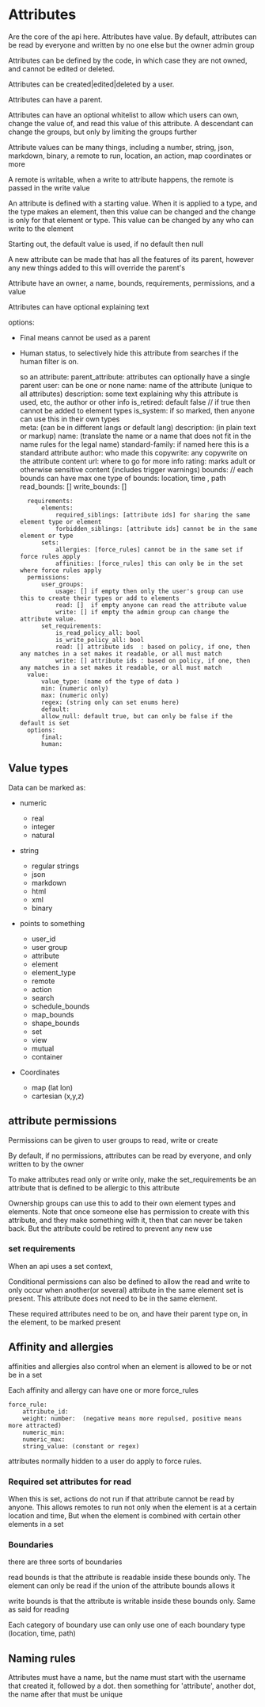 # Attributes

Are the core of the api here. Attributes have value. By default, attributes can be read by everyone and written by no one else but the owner admin group

Attributes can be defined by the code, in which case they are not owned, and cannot be edited or deleted.

Attributes can be created|edited|deleted by a user.

Attributes can have a parent.

Attributes can have an optional whitelist to allow which users can own, change the value of, and read this value of this attribute.
A descendant can change the groups, but only by limiting the groups further

Attribute values can be many things, including a number, string, json, markdown, binary, a remote to run, location,
an action, map coordinates or more

A remote is writable, when a write to attribute happens, the remote is passed in the write value


An attribute is defined with a starting value.
When it is applied to a type, and the type makes an element, then this value can be changed and the change is only for that element or type.
This value can be changed by any who can write to the element

Starting out, the default value is used, if no default then null

A new attribute can be made that has all the features of its parent, however any new things added to this will override the parent's

Attribute have an owner, a name, bounds, requirements, permissions, and a value

Attributes can have optional explaining text

options:
  * Final means cannot be used as a parent
  * Human status, to selectively hide this attribute from searches if the human filter is on.


      so an attribute:
          parent_attribute: attributes can optionally have a single parent
          user: can be one or none
          name: name of the attribute (unique to all attributes)
          description: some text explaining why this attribute is used, etc, the author or other info
          is_retired: default false // if true then cannot be added to element types
          is_system: if so marked, then anyone can use this in their own types  
          meta:
            (can be in different langs or default lang)
            description: (in plain text or markup)
            name: (translate the name or a name that does not fit in the name rules for the legal name)
            standard-family: if named here this is a standard attribute
            author: who made this
            copywrite: any copywrite on the attribute content
            url: where to go for more info
            rating: marks adult or otherwise sensitive content (includes trigger warnings)
          bounds:
              // each bounds can have max one type of bounds: location, time , path
              read_bounds: [] 
              write_bounds: []
            
          requirements:
              elements:
                  required_siblings: [attribute ids] for sharing the same element type or element
                  forbidden_siblings: [attribute ids] cannot be in the same element or type
              sets:
                  allergies: [force_rules] cannot be in the same set if force rules apply 
                  affinities: [force_rules] this can only be in the set where force rules apply
          permissions:
              user_groups:
                  usage: [] if empty then only the user's group can use this to create their types or add to elements
                  read: []  if empty anyone can read the attribute value
                  write: [] if empty the admin group can change the attribute value.
              set_requirements: 
                  is_read_policy_all: bool  
                  is_write_policy_all: bool  
                  read: [] attribute ids  : based on policy, if one, then any matches in a set makes it readable, or all must match
                  write: [] attribute ids : based on policy, if one, then any matches in a set makes it readable, or all must match
          value:
              value_type: (name of the type of data )
              min: (numeric only)
              max: (numeric only)
              regex: (string only can set enums here)
              default:
              allow_null: default true, but can only be false if the default is set
          options:
              final:
              human:  

## Value types

Data can be marked as:

* numeric
  * real
  * integer
  * natural
* string
  * regular strings
  * json
  * markdown
  * html
  * xml
  * binary 

* points to something 
  * user_id
  * user group
  * attribute
  * element
  * element_type 
  * remote
  * action
  * search
  * schedule_bounds
  * map_bounds
  * shape_bounds
  * set
  * view
  * mutual
  * container


* Coordinates
  * map (lat lon)
  * cartesian (x,y,z)


## attribute permissions
Permissions can be given to user groups to read, write or create

By default, if no permissions, attributes can be read by everyone, and only written to by the owner

To make attributes read only or write only, make the set_requirements be an attribute that is defined to be allergic to this attribute

Ownership groups can use this to add to their own element types and elements.
Note that once someone else has permission to create with this attribute, and they make something with it, then that can never be taken back.
But the attribute could be retired to prevent any new use

### set requirements
When an api uses a set context,

Conditional permissions can also be defined to allow the read and write to only occur when another(or several) attribute in the same element set is present.
This attribute does not need to be in the same element.

These required attributes need to be on, and have their parent type on, in the element, to be marked present

## Affinity and allergies
affinities and allergies also control when an element is allowed to be or not be in a set

Each affinity and allergy can have one or more force_rules

    force_rule:
        attribute_id:
        weight: number:  (negative means more repulsed, positive means more attracted)
        numeric_min:
        numeric_max:
        string_value: (constant or regex)

attributes normally hidden to a user do apply to force rules.

### Required set attributes for read

When this is set, actions do not run if that attribute cannot be read by anyone. This allows remotes to run not only when the element is at a certain location and time,
But when the element is combined with certain other elements in a set


### Boundaries

there are three sorts of boundaries


read bounds is that the attribute is readable inside these bounds only. The element can only be read if the union of the attribute bounds allows it

write bounds is that the attribute is writable inside these bounds only. Same as said for reading

Each category of boundary use can only use one of each boundary type (location, time, path)



## Naming rules

Attributes must have a name, but the name must start with the username that created it, followed by a dot. then something for 'attribute', another dot,  the name after that must be unique
